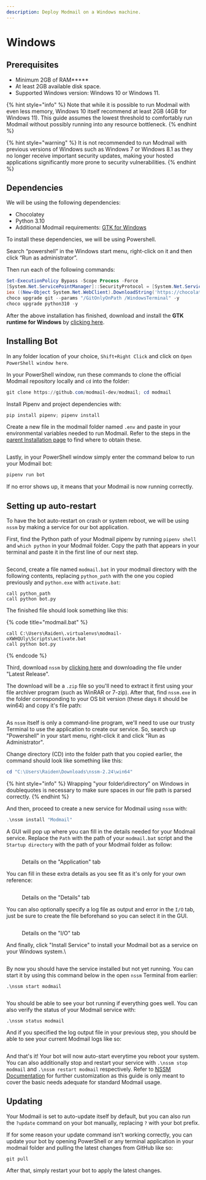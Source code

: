 ```yaml
---
description: Deploy Modmail on a Windows machine.
---
```


# Windows

## Prerequisites

* Minimum 2GB of RAM**\***
* At least 2GB available disk space.
* Supported Windows version: Windows 10 or Windows 11.

{% hint style="info" %}
Note that while it is possible to run Modmail with even less memory, Windows 10 itself recommend at least 2GB (4GB for Windows 11). This guide assumes the lowest threshold to comfortably run Modmail without possibly running into any resource bottleneck.
{% endhint %}

{% hint style="warning" %}
It is not recommended to run Modmail with previous versions of Windows such as Windows 7 or Windows 8.1 as they no longer receive important security updates, making your hosted applications significantly more prone to security vulnerabilities.
{% endhint %}

## Dependencies

We will be using the following dependencies:

* Chocolatey
* Python 3.10
* Additional Modmail requirements: [GTK for Windows](https://github.com/tschoonj/GTK-for-Windows-Runtime-Environment-Installer/)

To install these dependencies, we will be using Powershell.

Search “powershell” in the Windows start menu, right-click on it and then click “Run as administrator”.

Then run each of the following commands:

```powershell
Set-ExecutionPolicy Bypass -Scope Process -Force
[System.Net.ServicePointManager]::SecurityProtocol = [System.Net.ServicePointManager]::SecurityProtocol -bor 3072
iex ((New-Object System.Net.WebClient).DownloadString('https://chocolatey.org/install.ps1'))
choco upgrade git --params "/GitOnlyOnPath /WindowsTerminal" -y
choco upgrade python310 -y
```

After the above installation has finished, download and install the **GTK runtime for Windows** by [clicking here](https://github.com/tschoonj/GTK-for-Windows-Runtime-Environment-Installer/releases/latest).

## Installing Bot

In any folder location of your choice, `Shift+Right Click` and click on `Open PowerShell window here`.

In your PowerShell window, run these commands to clone the official Modmail repository locally and `cd` into the folder:

```powershell
git clone https://github.com/modmail-dev/modmail; cd modmail
```

Install Pipenv and project dependencies with:

```powershell
pip install pipenv; pipenv install
```

Create a new file in the modmail folder named `.env` and paste in your environmental variables needed to run Modmail. Refer to the steps in the [parent Installation page](../#preparing-your-environmental-variables) to find where to obtain these.

<figure><img src="../../.gitbook/assets/image (3).png" alt=""><figcaption></figcaption></figure>

Lastly, in your PowerShell window simply enter the command below to run your Modmail bot:

```powershell
pipenv run bot
```

If no error shows up, it means that your Modmail is now running correctly.

## Setting up auto-restart

To have the bot auto-restart on crash or system reboot, we will be using `nssm` by making a service for our bot application.

First, find the Python path of your Modmail pipenv by running `pipenv shell` and `which python` in your Modmail folder. Copy the path that appears in your terminal and paste it in the first line of our next step.

<figure><img src="../../.gitbook/assets/image (9).png" alt=""><figcaption></figcaption></figure>

Second, create a file named `modmail.bat` in your modmail directory with the following contents, replacing `python_path` with the one you copied previously and `python.exe` with `activate.bat`:

```batch
call python_path
call python bot.py
```

The finished file should look something like this:

{% code title="modmail.bat" %}
```batch
call C:\Users\Raiden\.virtualenvs\modmail-oXWHQUly\Scripts\activate.bat
call python bot.py
```
{% endcode %}

Third, download `nssm` by [clicking here](http://nssm.cc/download) and downloading the file under "Latest Release".

The download will be a `.zip` file so you'll need to extract it first using your file archiver program (such as WinRAR or 7-zip). After that, find `nssm.exe` in the folder corresponding to your OS bit version (these days it should be win64) and copy it's file path:

<figure><img src="../../.gitbook/assets/image (1).png" alt=""><figcaption></figcaption></figure>

As `nssm` itself is only a command-line program, we'll need to use our trusty Terminal to use the application to create our service. So, search up "Powershell" in your start menu, right-click it and click "Run as Administrator".&#x20;

Change directory (CD) into the folder path that you copied earlier, the command should look like something like this:

```powershell
cd "C:\Users\Raiden\Downloads\nssm-2.24\win64"
```

{% hint style="info" %}
Wrapping "your folder\directory" on Windows in doublequotes is necessary to make sure spaces in our file path is parsed correctly.
{% endhint %}

And then, proceed to create a new service for Modmail using `nssm` with:

```powershell
.\nssm install "Modmail"
```

A GUI will pop up where you can fill in the details needed for your Modmail service. Replace the `Path` with the path of your `modmail.bat` script and the `Startup directory` with the path of your Modmail folder as follow:

<figure><img src="../../.gitbook/assets/image.png" alt=""><figcaption><p>Details on the "Application" tab</p></figcaption></figure>

You can fill in these extra details as you see fit as it's only for your own reference:

<figure><img src="../../.gitbook/assets/image (11).png" alt=""><figcaption><p>Details on the "Details" tab</p></figcaption></figure>

You can also optionally specify a log file as output and error in the `I/O` tab, just be sure to create the file beforehand so you can select it in the GUI.

<figure><img src="../../.gitbook/assets/image (5).png" alt=""><figcaption><p>Details on the "I/O" tab</p></figcaption></figure>

And finally, click "Install Service" to install your Modmail bot as a service on your Windows system.\


<figure><img src="../../.gitbook/assets/image (2).png" alt=""><figcaption></figcaption></figure>

By now you should have the service installed but not yet running. You can start it by using this command below in the open `nssm` Terminal from earlier:

```
.\nssm start modmail
```

<figure><img src="../../.gitbook/assets/image (10).png" alt=""><figcaption></figcaption></figure>

You should be able to see your bot running if everything goes well. You can also verify the status of your Modmail service with:

```
.\nssm status modmail
```

And if you specified the log output file in your previous step, you should be able to see your current Modmail logs like so:

<figure><img src="../../.gitbook/assets/image (8).png" alt=""><figcaption></figcaption></figure>

And that's it! Your bot will now auto-start everytime you reboot your system. You can also additionally stop and restart your service with `.\nssm stop modmail` and `.\nssm restart modmail` respectively. Refer to [NSSM Documentation](http://nssm.cc/usage) for further customization as this guide is only meant to cover the basic needs adequate for standard Modmail usage.

## Updating

Your Modmail is set to auto-update itself by default, but you can also run the `?update` command on your bot manually, replacing `?` with your bot prefix.

If for some reason your update command isn't working correctly, you can update your bot by opening PowerShell or any terminal application in your modmail folder and pulling the latest changes from GitHub like so:

```
git pull
```

After that, simply restart your bot to apply the latest changes.
